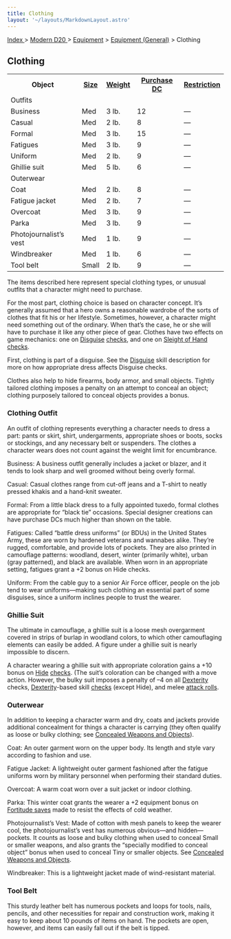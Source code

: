 ```yaml
---
title: Clothing
layout: '~/layouts/MarkdownLayout.astro'
---
```


[ Index ](/) > [ Modern D20 ](/modern.d20.srd) > [Equipment](/modern.d20.srd/equipment) > [Equipment (General)](/modern.d20.srd/equipment/equipment.general) > Clothing

## Clothing


<table> <tr> <th>Object</th> <th><a href="/modern.d20.srd/equipment/equipment.general">Size</a></th> <th><a href="/modern.d20.srd/equipment/equipment.general">Weight</a></th> <th><a href="/modern.d20.srd/equipment/equipment.general">Purchase DC</a></th> <th><a href="/modern.d20.srd/equipment/equipment.general">Restriction</a></th> </tr> <tr class="shaded"><td colspan="5"> Outfits </td></tr> <tr><td> Business</td><td> Med</td><td> 3 lb.</td><td> 12</td><td> — </td></tr> <tr><td> Casual</td><td> Med</td><td> 2 lb.</td><td> 8</td><td> — </td></tr> <tr><td> Formal</td><td> Med</td><td> 3 lb.</td><td> 15</td><td> — </td></tr> <tr><td> Fatigues</td><td> Med</td><td> 3 lb.</td><td> 9</td><td> — </td></tr> <tr><td> Uniform</td><td> Med</td><td> 2 lb.</td><td> 9</td><td> — </td></tr> <tr><td> Ghillie suit</td><td> Med</td><td> 5 lb.</td><td> 6</td><td> — </td></tr> <tr class="shaded"><td colspan="5"> Outerwear </td></tr> <tr><td> Coat</td><td> Med</td><td> 2 lb.</td><td> 8</td><td> — </td></tr> <tr><td> Fatigue jacket</td><td> Med</td><td> 2 lb.</td><td> 7</td><td> — </td></tr> <tr><td> Overcoat</td><td> Med</td><td> 3 lb.</td><td> 9</td><td> — </td></tr> <tr><td> Parka</td><td> Med</td><td> 3 lb.</td><td> 9</td><td> — </td></tr> <tr><td> Photojournalist’s vest</td><td> Med</td><td> 1 lb.</td><td> 9</td><td> — </td></tr> <tr><td> Windbreaker</td><td> Med</td><td> 1 lb.</td><td> 6</td><td> — </td></tr> <tr><td> Tool belt</td><td> Small</td><td> 2 lb.</td><td> 9</td><td> — </td></tr> </table>



The items described here represent special clothing types, or unusual outfits
that a character might need to purchase.

For the most part, clothing choice is based on character concept. It’s
generally assumed that a hero owns a reasonable wardrobe of the sorts of
clothes that fit his or her lifestyle. Sometimes, however, a character might
need something out of the ordinary. When that’s the case, he or she will have
to purchase it like any other piece of gear. Clothes have two effects on game
mechanics: one on [Disguise](/modern.d20.srd/skills/disguise)
[checks](/modern.d20.srd/skills/skill.basics), and one on [Sleight of Hand](/modern.d20.srd/skills/sleight.of.hand)
[checks](/modern.d20.srd/skills/skill.basics).

First, clothing is part of a disguise. See the
[Disguise](/modern.d20.srd/skills/disguise) skill description for more on how
appropriate dress affects Disguise checks.

Clothes also help to hide firearms, body armor, and small objects. Tightly
tailored clothing imposes a penalty on an attempt to conceal an object;
clothing purposely tailored to conceal objects provides a bonus.

### Clothing Outfit

An outfit of clothing represents everything a character needs to dress a part:
pants or skirt, shirt, undergarments, appropriate shoes or boots, socks or
stockings, and any necessary belt or suspenders. The clothes a character wears
does not count against the weight limit for encumbrance.

Business: A business outfit generally includes a jacket or blazer, and it
tends to look sharp and well groomed without being overly formal.

Casual: Casual clothes range from cut-off jeans and a T-shirt to neatly
pressed khakis and a hand-knit sweater.

Formal: From a little black dress to a fully appointed tuxedo, formal clothes
are appropriate for “black tie” occasions. Special designer creations can have
purchase DCs much higher than shown on the table.

Fatigues: Called “battle dress uniforms” (or BDUs) in the United States Army,
these are worn by hardened veterans and wannabes alike. They’re rugged,
comfortable, and provide lots of pockets. They are also printed in camouflage
patterns: woodland, desert, winter (primarily white), urban (gray patterned),
and black are available. When worn in an appropriate setting, fatigues grant a
+2 bonus on Hide checks.

Uniform: From the cable guy to a senior Air Force officer, people on the job
tend to wear uniforms—making such clothing an essential part of some
disguises, since a uniform inclines people to trust the wearer.

### Ghillie Suit

The ultimate in camouflage, a ghillie suit is a loose mesh overgarment covered
in strips of burlap in woodland colors, to which other camouflaging elements
can easily be added. A figure under a ghillie suit is nearly impossible to
discern.

A character wearing a ghillie suit with appropriate coloration gains a +10
bonus on [Hide](/modern.d20.srd/skills/hide)
[checks](/modern.d20.srd/skills/skill.basics). (The suit’s
coloration can be changed with a move action. However, the bulky suit imposes
a penalty of –4 on all [Dexterity](/modern.d20.srd/basics/ability.scores)
checks, [Dexterity](/modern.d20.srd/skills/hide)-based skill
[checks](/modern.d20.srd/skills/skill.basics) (except Hide), and
melee [attack rolls](/modern.d20.srd/combat/attack.roll).

### Outerwear

In addition to keeping a character warm and dry, coats and jackets provide
additional concealment for things a character is carrying (they often qualify
as loose or bulky clothing; see [Concealed Weapons and Objects](/modern.d20.srd/equipment/concealed.weapons.objects)).

Coat: An outer garment worn on the upper body. Its length and style vary
according to fashion and use.

Fatigue Jacket: A lightweight outer garment fashioned after the fatigue
uniforms worn by military personnel when performing their standard duties.

Overcoat: A warm coat worn over a suit jacket or indoor clothing.

Parka: This winter coat grants the wearer a +2 equipment bonus on [Fortitude saves](/modern.d20.srd/basics/saving.throws) made to resist the effects of
cold weather.

Photojournalist’s Vest: Made of cotton with mesh panels to keep the wearer
cool, the photojournalist’s vest has numerous obvious—and hidden—pockets. It
counts as loose and bulky clothing when used to conceal Small or smaller
weapons, and also grants the “specially modified to conceal object” bonus when
used to conceal Tiny or smaller objects. See [Concealed Weapons and Objects](/modern.d20.srd/equipment/concealed.weapons.objects).

Windbreaker: This is a lightweight jacket made of wind-resistant material.

### Tool Belt

This sturdy leather belt has numerous pockets and loops for tools, nails,
pencils, and other necessities for repair and construction work, making it
easy to keep about 10 pounds of items on hand. The pockets are open, however,
and items can easily fall out if the belt is tipped.

